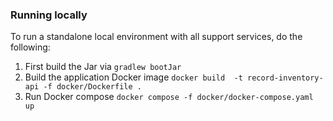 ### Running locally

To run a standalone local environment with all support services, do the following:
1. First build the Jar via `gradlew bootJar`
2. Build the application Docker image `docker build  -t record-inventory-api -f docker/Dockerfile .`
3. Run Docker compose `docker compose -f docker/docker-compose.yaml up`